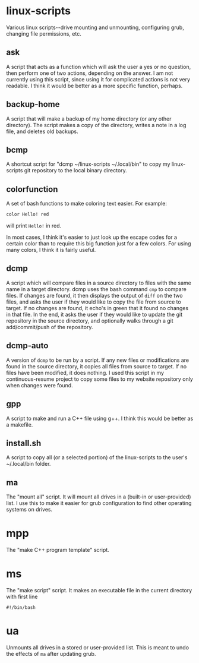 # linux-scripts
Various linux scripts--drive mounting and unmounting, configuring grub, changing file permissions, etc.

## ask

A script that acts as a function which will ask the user a yes or no question, then perform one of two 
actions, depending on the answer. I am not currently using this script, since using it for complicated
actions is not very readable. I think it would be better as a more specific function, perhaps. 

## backup-home

A script that will make a backup of my home directory (or any other directory). The script makes a 
copy of the directory, writes a note in a log file, and deletes old backups. 

## bcmp

A shortcut script for "dcmp ~/linux-scripts ~/.local/bin" to copy my linux-scripts git repository
to the local binary directory. 

## colorfunction 

A set of bash functions to make coloring text easier. For example:
```Bash
color Hello! red
```
will print `Hello!` in red. 

In most cases, I think it's easier to just look up the escape codes for a certain color than to 
require this big function just for a few colors. For using many colors, I think it is fairly useful. 

## dcmp

A script which will compare files in a source directory to files with the same name in a target directory. dcmp uses the bash command `cmp` 
to compare files. If changes are found, it then displays the output of `diff` on the two files, and asks the user if they would like to copy the file from source to target. If no changes are found, it echo's in green that it found no changes in that file. In the end, it asks the user if they would like to update the git repository in the source directory, and optionally walks through a git add/commit/push of the repository. 

## dcmp-auto

A version of `dcmp` to be run by a script. If any new files or modifications are found in the source directory, it copies all files from source to target. If no files have been modified, it does nothing. I used this script in my continuous-resume project to copy some files to my website repository only when changes were found. 

## gpp

A script to make and run a C++ file using g++. I think this would be better as a makefile. 

## install.sh

A script to copy all (or a selected portion) of the linux-scripts to the user's ~/.local/bin folder. 

## ma

The "mount all" script. It will mount all drives in a (built-in or user-provided) list. I use this
to make it easier for grub configuration to find other operating systems on drives. 

# mpp

The "make C++ program template" script. 

# ms 

The "make script" script. It makes an executable file in the current directory with first line
```
#!/bin/bash
```
# ua

Unmounts all drives in a stored or user-provided list. This is meant to undo the effects of `ma` after updating grub. 




